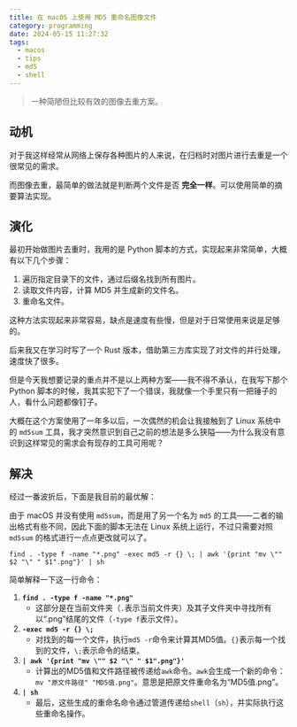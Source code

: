 ```yaml
---
title: 在 macOS 上使用 MD5 重命名图像文件
category: programming
date: 2024-05-15 11:27:32
tags:
  - macos
  - tips
  - md5
  - shell
---
```


> 一种简陋但比较有效的图像去重方案。

<!-- more -->

## 动机

对于我这样经常从网络上保存各种图片的人来说，在归档时对图片进行去重是一个很常见的需求。

而图像去重，最简单的做法就是判断两个文件是否 **完全一样**。可以使用简单的摘要算法实现。

## 演化

最初开始做图片去重时，我用的是 Python 脚本的方式，实现起来非常简单，大概有以下几个步骤：

1. 遍历指定目录下的文件，通过后缀名找到所有图片。
2. 读取文件内容，计算 MD5 并生成新的文件名。
3. 重命名文件。

这种方法实现起来非常容易，缺点是速度有些慢，但是对于日常使用来说是足够的。

后来我又在学习时写了一个 Rust 版本，借助第三方库实现了对文件的并行处理，速度快了很多。

但是今天我想要记录的重点并不是以上两种方案——我不得不承认，在我写下那个 Python 脚本的时候，我其实犯下了一个错误，我就像一个手里只有一把锤子的人，看什么问题都像钉子。

大概在这个方案使用了一年多以后，一次偶然的机会让我接触到了 Linux 系统中的 `md5sum` 工具，我才突然意识到自己之前的想法是多么狭隘——为什么我没有意识到这样常见的需求会有现存的工具可用呢？

## 解决

经过一番波折后，下面是我目前的最优解：

由于 macOS 并没有使用 `md5sum`，而是用了另一个名为 `md5` 的工具——二者的输出格式有些不同，因此下面的脚本无法在 Linux 系统上运行，不过只需要对照 `md5sum` 的格式进行一点点更改就可以了。

```shell
find . -type f -name "*.png" -exec md5 -r {} \; | awk '{print "mv \"" $2 "\" " $1".png"}' | sh
```

简单解释一下这一行命令：

1. **`find . -type f -name "*.png"`**
    - 这部分是在当前文件夹（`.`表示当前文件夹）及其子文件夹中寻找所有以“.png”结尾的文件（`-type f`表示文件）。
2. **`-exec md5 -r {} \;`**
    - 对找到的每一个文件，执行`md5 -r`命令来计算其MD5值。`{}`表示每一个找到的文件，`\;`表示命令的结束。
3. **`| awk '{print "mv \"" $2 "\" " $1".png"}'`**
    - 计算出的MD5值和文件路径被传递给`awk`命令。`awk`会生成一个新的命令：`mv "原文件路径" "MD5值.png"`。意思是把原文件重命名为“MD5值.png”。
4. **`| sh`**
    - 最后，这些生成的重命名命令通过管道传递给`shell`（`sh`），并实际执行这些重命名操作。

